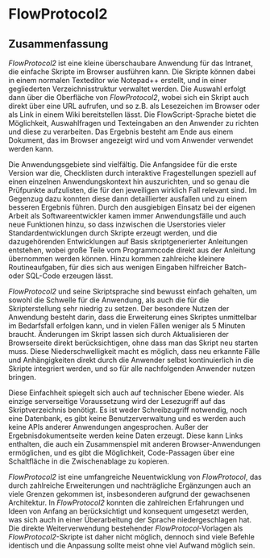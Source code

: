 # FlowProtocol2

## Zusammenfassung
*FlowProtocol2* ist eine kleine überschaubare Anwendung für das Intranet, die einfache Skripte im Browser ausführen kann.
Die Skripte können dabei in einem normalen Texteditor wie Notepad++ erstellt, und in einer gegliederten Verzeichnisstruktur verwaltet werden. Die Auswahl erfolgt dann über die Oberfläche von *FlowProtocol2*, wobei sich ein Skript auch direkt über eine URL aufrufen, und so z.B. als Lesezeichen im Browser oder als Link in einem Wiki bereitstellen lässt.
Die FlowScript-Sprache bietet die Möglichkeit, Auswahlfragen und Texteingaben an den Anwender zu richten und diese zu verarbeiten. Das Ergebnis besteht am Ende aus einem Dokument, das im Browser angezeigt wird und vom Anwender verwendet werden kann.

Die Anwendungsgebiete sind vielfältig. Die Anfangsidee für die erste Version war die, Checklisten durch interaktive Fragestellungen speziell auf einen einzelnen Anwendungskontext hin auszurichten, und so genau die Prüfpunkte aufzulisten, die für den jeweiligen wirklich Fall relevant sind. Im Gegenzug dazu konnten diese dann detaillierter ausfallen und zu einem besseren Ergebnis führen.
Durch den ausgiebigen Einsatz bei der eigenen Arbeit als Softwareentwickler kamen immer Anwendungsfälle und auch neue Funktionen hinzu, so dass inzwischen die Userstories vieler Standardentwicklungen durch Skripte erzeugt werden, und die dazugehörenden Entwicklungen auf Basis skriptgenerierter Anleitungen entstehen, wobei große Teile vom Programmcode direkt aus der Anleitung übernommen werden können. Hinzu kommen zahlreiche kleinere Routineaufgaben, für dies sich aus wenigen Eingaben hilfreicher Batch- oder SQL-Code erzeugen lässt.

*FlowProtocol2* und seine Skriptsprache sind bewusst einfach gehalten, um sowohl die Schwelle für die Anwendung, als auch die für die Skripterstellung sehr niedrig zu setzen. Der besondere Nutzen der Anwendung besteht darin, dass die Erweiterung eines Skriptes unmittelbar im Bedarfsfall erfolgen kann, und in vielen Fällen weniger als 5 Minuten braucht. Änderungen im Skript lassen sich durch Aktualisieren der Browserseite direkt berücksichtigen, ohne dass man das Skript neu starten muss.
Diese Niederschwelligkeit macht es möglich, dass neu erkannte Fälle und Anhängigkeiten direkt durch die Anwender selbst kontinuierlich in die Skripte integriert werden, und so für alle nachfolgenden Anwender nutzen bringen.

Diese Einfachheit spiegelt sich auch auf technischer Ebene wieder. Als einzige serverseitige Voraussetzung wird der Lesezugriff auf das Skriptverzeichnis benötigt. Es ist weder Schreibzugriff notwendig, noch eine Datenbank, es gibt keine Benutzerverwaltung und es werden auch keine APIs anderer Anwendungen angesprochen. Außer der Ergebnisdokumentseite werden keine Daten erzeugt. Diese kann Links enthalten, die auch ein Zusammenspiel mit anderen Browser-Anwendungen ermöglichen, und es gibt die Möglichkeit, Code-Passagen über eine Schaltfläche in die Zwischenablage zu kopieren.

*FlowProtocol2* ist eine umfangreiche Neuentwicklung von *FlowProtocol*, das durch zahlreiche Erweiterungen und nachträgliche Ergänzungen auch an viele Grenzen gekommen ist, insbesonderen aufgrund der gewachsenen Architektur. In *FlowProtocol2* konnten die zahlreichen Erfahrungen und Ideen von Anfang an berücksichtigt und konsequent umgesetzt werden, was sich auch in einer Überarbeitung der Sprache niedergeschlagen hat. Die direkte Weiterverwendung bestehender *FlowProtocol*-Vorlagen als *FlowProtocol2*-Skripte ist daher nicht möglich, dennoch sind viele Befehle identisch und die Anpassung sollte meist ohne viel Aufwand möglich sein.
